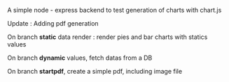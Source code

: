 A simple node - express backend to test generation of charts with chart.js

Update : Adding pdf generation

On branch **static** data render : render pies and bar charts with statics values

On branch **dynamic** values, fetch datas from a DB

On branch **startpdf**, create a simple pdf, including image file